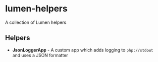 # lumen-helpers

A collection of Lumen helpers

## Helpers

* __JsonLoggerApp__ - A custom app which adds logging to `php://stdout` and uses a JSON formatter

